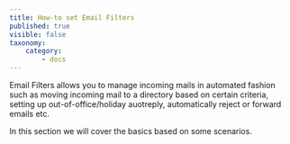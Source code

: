 ```yaml
---
title: How-to set Email Filters
published: true
visible: false
taxonomy:
    category:
        - docs
---
```


Email Filters allows you to manage incoming mails in automated fashion such as moving incoming mail to a directory based on certain criteria, setting up out-of-office/holiday auotreply, automatically reject or forward emails etc.

In this section we will cover the basics based on some scenarios.

